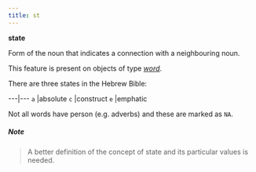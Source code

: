 ```yaml
---
title: st
---
```


**state**


Form of the noun that indicates a connection with a neighbouring noun.

This feature is present on objects of type [*word*](otype).

There are three states in the Hebrew Bible:

---|---
`a` |absolute 
`c` |construct 
`e` |emphatic 

Not all words have person (e.g. adverbs) and these are marked as `NA`.

##### Note
> A better definition of the concept of state and its particular values is needed.
